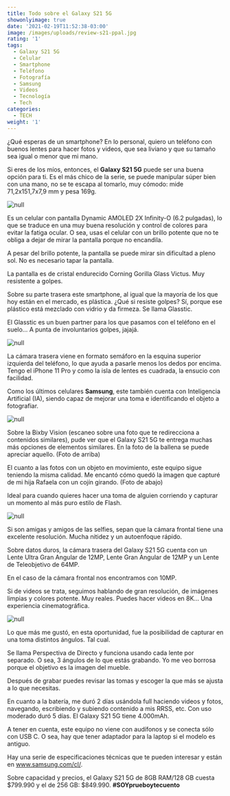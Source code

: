 ```yaml
---
title: Todo sobre el Galaxy S21 5G
showonlyimage: true
date: '2021-02-19T11:52:38-03:00'
image: /images/uploads/review-s21-ppal.jpg
rating: '1'
tags:
  - Galaxy S21 5G
  - Celular
  - Smartphone
  - Teléfono
  - Fotografía
  - Samsung
  - Videos
  - Tecnología
  - Tech
categories:
  - TECH
weight: '1'
---
```

¿Qué esperas de un smartphone? En lo personal, quiero un teléfono con buenos lentes para hacer fotos y videos, que sea liviano y que su tamaño sea igual o menor que mi mano.

<!--more-->

Si eres de los míos, entonces, el **Galaxy S21 5G** puede ser una buena opción para ti. Es el más chico de la serie, se puede manipular súper bien con una mano, no se te escapa al tomarlo, muy cómodo: mide 71,2x151,7x7,9 mm y pesa 169g.

![null](/images/uploads/review-s21-edificios-ppal.jpg)

Es un celular con pantalla Dynamic AMOLED 2X Infinity-O (6.2 pulgadas), lo que se traduce en una muy buena resolución y control de colores para evitar la fatiga ocular. O sea, usas el celular con un brillo potente que no te obliga a dejar de mirar la pantalla porque no encandila.

A pesar del brillo potente, la pantalla se puede mirar sin dificultad a pleno sol. No es necesario tapar la pantalla. 

La pantalla es de cristal endurecido Corning Gorilla Glass Victus. Muy resistente a golpes.

Sobre su parte trasera este smartphone, al igual que la mayoría de los que hoy están en el mercado, es plástica. ¿Qué si resiste golpes? Sí, porque ese plástico está mezclado con vidrio y da firmeza. Se llama Glasstic.

El Glasstic es un buen partner para los que pasamos con el teléfono en el suelo… A punta de involuntarios golpes, jajajá.

![null](/images/uploads/review-s21-ca-maras.jpg)

La cámara trasera viene en formato semáforo en la esquina superior izquierda del teléfono, lo que ayuda a pasarle menos los dedos por encima. Tengo el iPhone 11 Pro y como la isla de lentes es cuadrada, la ensucio con facilidad.

Como los últimos celulares **Samsung**, este también cuenta con Inteligencia Artificial (IA), siendo capaz de mejorar una toma e identificando el objeto a fotografiar.

![null](/images/uploads/review-s21-bixby-collage.jpg)

Sobre la Bixby Vision (escaneo sobre una foto que te redirecciona a contenidos similares), pude ver que el Galaxy S21 5G te entrega muchas más opciones de elementos similares. En la foto de la ballena se puede apreciar aquello.
 (Foto de arriba)

El cuanto a las fotos con un objeto en movimiento, este equipo sigue teniendo la misma calidad. Me encantó cómo quedó la imagen que capturé de mi hija Rafaela con un cojín girando. (Foto de abajo)

Ideal para cuando quieres hacer una toma de alguien corriendo y capturar un momento al más puro estilo de Flash.

![null](/images/uploads/review-s21-movimiento.jpg)

Si son amigas y amigos de las selfies, sepan que la cámara frontal tiene una excelente resolución. Mucha nitidez y un autoenfoque rápido.

Sobre datos duros, la cámara trasera del Galaxy S21 5G cuenta con un Lente Ultra Gran Angular de 12MP, Lente Gran Angular de 12MP y un Lente de Teleobjetivo de 64MP. 

En el caso de la cámara frontal nos encontramos con 10MP.

Si de videos se trata, seguimos hablando de gran resolución, de imágenes limpias y colores potente. Muy reales. Puedes hacer videos en 8K... Una experiencia cinematográfica. 



![null](/images/uploads/review-s21-director-2.jpg)



Lo que más me gustó, en esta oportunidad, fue la posibilidad de capturar en una toma distintos ángulos. Tal cual. 

Se llama Perspectiva de Directo y funciona usando cada lente por separado. O sea, 3 ángulos de lo que estás grabando. Yo me veo borrosa porque el objetivo es la imagen del mueble.

Después de grabar puedes revisar las tomas y escoger la que más se ajusta a lo que necesitas.

En cuanto a la batería, me duró 2 días usándola full haciendo videos y fotos, navegando, escribiendo y subiendo contenido a mis RRSS, etc. Con uso moderado duró 5 días. El Galaxy S21 5G tiene 4.000mAh. 

A tener en cuenta, este equipo no viene con audífonos y se conecta sólo con USB C. O sea, hay que tener adaptador para la laptop si el modelo es antiguo.

Hay una serie de especificaciones técnicas que te pueden interesar y están en www.samsung.com/cl/.

Sobre capacidad y precios, el Galaxy S21 5G de 8GB RAM/128 GB cuesta $799.990 y el de 256 GB: $849.990. **\#SOYprueboytecuento**
